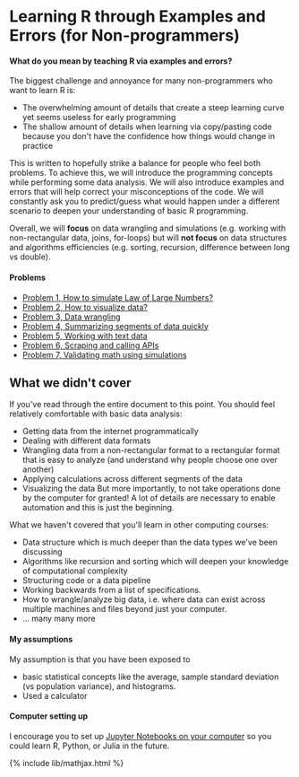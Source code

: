 # Learning R through Examples and Errors (for Non-programmers)

#### What do you mean by teaching R via examples and errors?
The biggest challenge and annoyance for many non-programmers who want to learn R is:
- The overwhelming amount of details that create a steep learning curve yet seems useless for early programming
- The shallow amount of details when learning via copy/pasting code because you
  don't have the confidence how things would change in practice

This is written to hopefully strike a balance for people who feel both problems.
To achieve this, we will introduce the programming concepts while performing some
data analysis. We will also introduce examples and errors that will help correct
your misconceptions of the code. We will constantly ask you to predict/guess
what would happen under a different scenario to deepen your understanding of basic R programming.

Overall, we will **focus** on data wrangling and simulations (e.g. working with non-rectangular
data, joins, for-loops) but will **not focus** on data structures and algorithms
efficiencies (e.g. sorting, recursion, difference between long vs double).


#### Problems
- [Problem 1, How to simulate Law of Large Numbers?](lectures/learning_r_lln.md)
- [Problem 2, How to visualize data?](lectures/learning_r_data_viz.md)
- [Problem 3, Data wrangling](lectures/learning_r_data_wrangle.md)
- [Problem 4, Summarizing segments of data quickly](lectures/learning_r_summarize.md)
- [Problem 5, Working with text data](lectures/learning_r_text_manipulation.md)
- [Problem 6, Scraping and calling APIs](lectures/learning_r_scraping_and_api.md)
- [Problem 7, Validating math using simulations](lectures/learning_r_validating_prob_simulations.md)


## What we didn't cover
If you've read through the entire document to this point. You should feel relatively comfortable with
basic data analysis:
- Getting data from the internet programmatically
- Dealing with different data formats
- Wrangling data from a non-rectangular format to a rectangular format that is easy to analyze
  (and understand why people choose one over another)
- Applying calculations across different segments of the data
- Visualizing the data
But more importantly, to not take operations done by the computer for granted! A lot of
details are necessary to enable automation and this is just the beginning.

What we haven't covered that you'll learn in other computing courses:
- Data structure which is much deeper than the data types we've been discussing
- Algorithms like recursion and sorting which will deepen your knowledge of computational complexity
- Structuring code or a data pipeline
- Working backwards from a list of specifications. 
- How to wrangle/analyze big data, i.e. where data can exist across multiple machines and files beyond just your computer.
- ... many many more

#### My assumptions
My assumption is that you have been exposed to
- basic statistical concepts like the average, sample standard deviation (vs population variance),
  and histograms.
- Used a calculator

#### Computer setting up
I encourage you to set up [Jupyter Notebooks on your computer](../../../setup/conda_and_navigator_setup.md)
so you could learn R, Python, or Julia in the future.


{% include lib/mathjax.html %}

